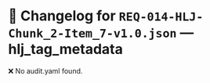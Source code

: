 # 📝 Changelog for `REQ-014-HLJ-Chunk_2-Item_7-v1.0.json` — **hlj_tag_metadata**

❌ No audit.yaml found.
